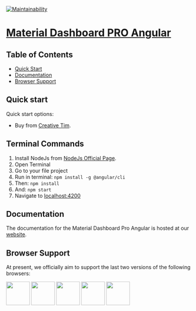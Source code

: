 [![Maintainability](https://api.codeclimate.com/v1/badges/1976aa3b119cf66b162b/maintainability)](https://codeclimate.com/repos/5d41e0a56747ad016301ead7/maintainability)

# [Material Dashboard PRO Angular](https://demos.creative-tim.com/material-dashboard-pro-angular2/)

## Table of Contents

* [Quick Start](#quick-start)
* [Documentation](#documentation)
* [Browser Support](#browser-support)

## Quick start

Quick start options:

- Buy from [Creative Tim](https://www.creative-tim.com/product/material-dashboard-pro-angular2).

## Terminal Commands

1. Install NodeJs from [NodeJs Official Page](https://nodejs.org/en).
2. Open Terminal
3. Go to your file project
4. Run in terminal: ```npm install -g @angular/cli```
5. Then: ```npm install```
6. And: ```npm start```
7. Navigate to [localhost:4200](localhost:4200)

## Documentation
The documentation for the Material Dashboard Pro Angular is hosted at our [website](https://demos.creative-tim.com/material-dashboard-pro-angular2/documentation/tutorial).


## Browser Support

At present, we officially aim to support the last two versions of the following browsers:

<img src="https://s3.amazonaws.com/creativetim_bucket/github/browser/chrome.png" width="64" height="64"> <img src="https://s3.amazonaws.com/creativetim_bucket/github/browser/firefox.png" width="64" height="64"> <img src="https://s3.amazonaws.com/creativetim_bucket/github/browser/edge.png" width="64" height="64"> <img src="https://s3.amazonaws.com/creativetim_bucket/github/browser/safari.png" width="64" height="64"> <img src="https://s3.amazonaws.com/creativetim_bucket/github/browser/opera.png" width="64" height="64">
